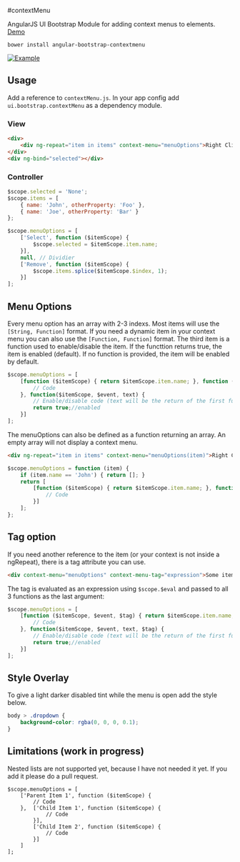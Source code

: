 #contextMenu

AngularJS UI Bootstrap Module for adding context menus to elements. [Demo](http://jsfiddle.net/gcayszpq/)

`bower install angular-bootstrap-contextmenu`

[![Example](http://templarian.com/files/angularjs_contextmenu.png)](http://jsfiddle.net/gcayszpq/)

## Usage

Add a reference to `contextMenu.js`. In your app config add `ui.bootstrap.contextMenu` as a dependency module.

### View

```html
<div>
    <div ng-repeat="item in items" context-menu="menuOptions">Right Click: {{item.name}}</div>
</div>
<div ng-bind="selected"></div>
```

### Controller

```js
$scope.selected = 'None';
$scope.items = [
    { name: 'John', otherProperty: 'Foo' },
    { name: 'Joe', otherProperty: 'Bar' }
};

$scope.menuOptions = [
    ['Select', function ($itemScope) {
        $scope.selected = $itemScope.item.name;
    }],
    null, // Dividier
    ['Remove', function ($itemScope) {
        $scope.items.splice($itemScope.$index, 1);
    }]
];
```

## Menu Options

Every menu option has an array with 2-3 indexs. Most items will use the `[String, Function]` format. If you need a dynamic item in your context menu you can also use the `[Function, Function]` format.
The third item is a function used to enable/disable the item. If the functtion returns true, the item is enabled (default). If no function is provided, the item will be enabled by default. 

```js
$scope.menuOptions = [
    [function ($itemScope) { return $itemScope.item.name; }, function ($itemScope) {
        // Code
    }, function($itemScope, $event, text) {
        // Enable/disable code (text will be the return of the first function or String)
        return true;//enabled
    }]
];
```

The menuOptions can also be defined as a function returning an array. An empty array will not display a context menu.

```html
<div ng-repeat="item in items" context-menu="menuOptions(item)">Right Click: {{item.name}}</div>
```

```js
$scope.menuOptions = function (item) {
    if (item.name == 'John') { return []; }
    return [
        [function ($itemScope) { return $itemScope.item.name; }, function ($itemScope) {
            // Code
        }]
    ];
};
```

## Tag option

If you need another reference to the item (or your context is not inside a ngRepeat), there is a tag attribute you can use.

```html
<div context-menu="menuOptions" context-menu-tag="expression">Some item name here</div>
```

The tag is evaluated as an expression using ```$scope.$eval``` and passed to all 3 functions as the last argument:

```js
$scope.menuOptions = [
    [function ($itemScope, $event, $tag) { return $itemScope.item.name; }, function ($itemScope, $event, $tag) {
        // Code
    }, function($itemScope, $event, text, $tag) {
        // Enable/disable code (text will be the return of the first function or String)
        return true;//enabled
    }]
];
```

## Style Overlay

To give a light darker disabled tint while the menu is open add the style below.

```css
body > .dropdown {
    background-color: rgba(0, 0, 0, 0.1);
}
```

## Limitations (work in progress)

Nested lists are not supported yet, because I have not needed it yet. If you add it please do a pull request.

```JS
$scope.menuOptions = [
    ['Parent Item 1', function ($itemScope) {
        // Code
    },  ['Child Item 1', function ($itemScope) {
            // Code
        }],
        ['Child Item 2', function ($itemScope) {
            // Code
        }]
    ]
];
```
